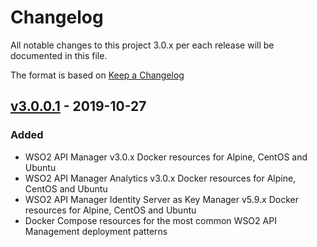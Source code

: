 # Changelog
All notable changes to this project 3.0.x per each release will be documented in this file.

The format is based on [Keep a Changelog](https://keepachangelog.com/en/1.0.0/)

## [v3.0.0.1] - 2019-10-27

### Added
- WSO2 API Manager v3.0.x Docker resources for Alpine, CentOS and Ubuntu
- WSO2 API Manager Analytics v3.0.x Docker resources for Alpine, CentOS and Ubuntu
- WSO2 API Manager Identity Server as Key Manager v5.9.x Docker resources for Alpine, CentOS and Ubuntu
- Docker Compose resources for the most common WSO2 API Management deployment patterns

[v3.0.0.1]: https://github.com/wso2/docker-apim/compare/v2.6.0.7...v3.0.0.1

